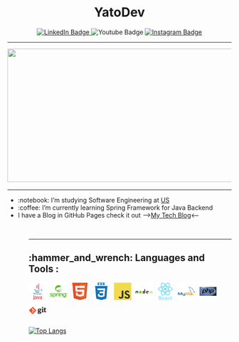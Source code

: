 <h1 align="center">YatoDev</h1>

<div id="badges" align="center">
  <a href="https://www.linkedin.com/in/miguel-hern%C3%A1ndez-677a7020b/" target="_blank">
    <img src="https://img.shields.io/badge/LinkedIn-blue?style=for-the-badge&logo=linkedin&logoColor=white" alt="LinkedIn Badge" />
  </a>
  <a>
    <img src="https://img.shields.io/badge/YouTube-red?style=for-the-badge&logo=youtube&logoColor=white" alt="Youtube Badge"/>
  </a>
  <a href="https://www.instagram.com/yatodev/" target="_blank">
    <img src="https://img.shields.io/badge/Instagram-black?logo=instagram&logoColor=white&style=for-the-badge" alt="Instagram Badge" />
  </a>
</div>

<hr/>
<div align="center">
    <img src="https://media.giphy.com/media/11kEuHSQAXXiGQ/giphy.gif" width="600" height="300"/>
</div>
<hr/>

<ul>
  <li>:notebook: I’m  studying Software Engineering at <a href="https://www.us.es/">US</a></li>

  <li>:coffee: I’m currently learning Spring Framework for Java Backend
    
  <li>I have a Blog in GitHub Pages check it out --><a href="https://yato03.github.io/">My Tech Blog</a><--</li>
 
<ul/>
<br/>
<hr/>
    <h2>:hammer_and_wrench: Languages and Tools :</h2>
<div>
  <img src="https://github.com/devicons/devicon/blob/master/icons/java/java-original-wordmark.svg" title="Java" alt="Java" width="40" height="40"/>&nbsp;
  <img src="https://github.com/devicons/devicon/blob/master/icons/spring/spring-original-wordmark.svg" title="Spring" alt="Spring" width="40" height="40"/>&nbsp;
  <img src="https://github.com/devicons/devicon/blob/master/icons/html5/html5-original.svg" title="HTML5" alt="HTML" width="40" height="40"/>&nbsp;
  <img src="https://github.com/devicons/devicon/blob/master/icons/css3/css3-plain-wordmark.svg"  title="CSS3" alt="CSS" width="40" height="40"/>&nbsp;
  <img src="https://github.com/devicons/devicon/blob/master/icons/javascript/javascript-original.svg" title="JavaScript" alt="JavaScript" width="40" height="40"/>&nbsp;
  <img src="https://github.com/devicons/devicon/blob/master/icons/nodejs/nodejs-original-wordmark.svg" title="NodeJS" alt="NodeJS" width="40" height="40"/>&nbsp;
  <img src="https://github.com/devicons/devicon/blob/master/icons/react/react-original-wordmark.svg" title="React" alt="React" width="40" height="40"/>&nbsp;
  <img src="https://github.com/devicons/devicon/blob/master/icons/mysql/mysql-original-wordmark.svg" title="MySQL"  alt="MySQL" width="40" height="40"/>&nbsp;
  <img src="https://github.com/devicons/devicon/blob/master/icons/php/php-original.svg" title="Git" alt="Git" width="40" height="40"/>
  <img src="https://github.com/devicons/devicon/blob/master/icons/git/git-original-wordmark.svg" title="Git" alt="Git" width="40" height="40"/>
</div>
    
[![Top Langs](https://github-readme-stats.vercel.app/api/top-langs/?username=Yato03&layout=compact&theme=vision-friendly-dark)](https://github.com/anuraghazra/github-readme-stats)

